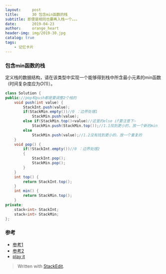 ```yaml
---
layout:     post
title:      30 包含min函数的栈
subtitle: 即便是相同也要再入栈一个。。。
date:       2019-04-23
author:     orange_heart
header-img: img/2019-30.jpg
catalog: true
tags:
    - 记忆卡片
---
```


### 包含min函数的栈

定义栈的数据结构，请在该类型中实现一个能够得到栈中所含最小元素的min函数（时间复杂度应为$O(1)$）。

```java
class Solution {
public://pop和push都是要调整2个栈的  
    void push(int value) {
        StackInt.push(value);
        if(StackMin.empty())//0 ：边界处理1  
            StackMin.push(value);
        else if(StackMin.top()<value)//这里的else if要注意下~  
            StackMin.push(StackMin.top());//1.1找到更小的，放一个新的min  
        else
            StackMin.push(value);//1.2没有找到更小的，放一个重复的  
    }
    void pop() {
        if(!StackInt.empty())//0 ：边界处理2  
        {
            StackInt.pop();
            StackMin.pop();
        }
    }
    int top() {
        return StackInt.top();
    }
    int min() {
        return StackMin.top();
    }
private:
    stack<int> StackInt;
    stack<int> StackMin;
};
```



### 参考

- [参考1](https://github.com/zhedahht/CodingInterviewChinese2)
- [参考2](https://github.com/gatieme/CodingInterviews)
- [play it](https://www.nowcoder.com/practice/4c776177d2c04c2494f2555c9fcc1e49?tpId=13&tqId=11173&tPage=1&rp=1&ru=%2Fta%2Fcoding-interviews&qru=%2Fta%2Fcoding-interviews%2Fquestion-ranking)



> Written with [StackEdit](https://stackedit.io/).

<head>
    <script src="https://cdn.mathjax.org/mathjax/latest/MathJax.js?config=TeX-AMS-MML_HTMLorMML" type="text/javascript"></script>
    <script type="text/x-mathjax-config">
        MathJax.Hub.Config({
            tex2jax: {
            skipTags: ['script', 'noscript', 'style', 'textarea', 'pre'],
            inlineMath: [['$','$']]
            }
        });
    </script>
</head>
<!--stackedit_data:
eyJoaXN0b3J5IjpbLTk1MDMyMTY0NiwxMjI1MTkxMjIyLDE0MD
g5MTk2MjgsMTE3ODU5NDM4MiwxNjg5MDA1ODAwLDE3MzkzMDky
MDFdfQ==
-->